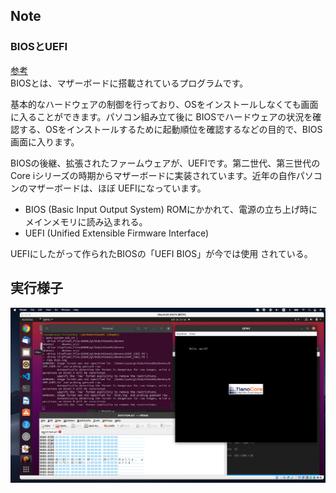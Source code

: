 ## Note
### BIOSとUEFI
[参考](https://www.pc-master.jp/jisaku/bios-uefi.html)  
BIOSとは、マザーボードに搭載されているプログラムです。  

基本的なハードウェアの制御を行っており、OSをインストールしなくても画面に入ることができます。パソコン組み立て後に BIOSでハードウェアの状況を確認する、OSをインストールするために起動順位を確認するなどの目的で、BIOS画面に入ります。  

BIOSの後継、拡張されたファームウェアが、UEFIです。第二世代、第三世代のCore iシリーズの時期からマザーボードに実装されています。近年の自作パソコンのマザーボードは、ほぼ UEFIになっています。  

- BIOS (Basic Input Output System)
ROMにかかれて、電源の立ち上げ時にメインメモリに読み込まれる。
- UEFI (Unified Extensible Firmware Interface)

UEFIにしたがって作られたBIOSの「UEFI BIOS」が今では使用
されている。

## 実行様子
![](images/chap01_01.png)
